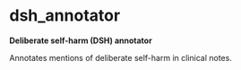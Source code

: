 # dsh_annotator

**Deliberate self-harm (DSH) annotator**

Annotates mentions of deliberate self-harm in clinical notes.
